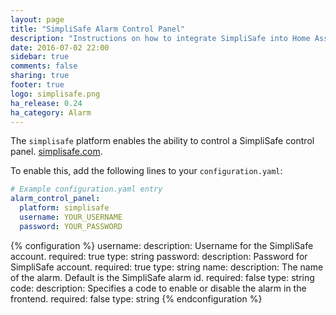 ```yaml
---
layout: page
title: "SimpliSafe Alarm Control Panel"
description: "Instructions on how to integrate SimpliSafe into Home Assistant."
date: 2016-07-02 22:00
sidebar: true
comments: false
sharing: true
footer: true
logo: simplisafe.png
ha_release: 0.24
ha_category: Alarm
---
```


The `simplisafe` platform enables the ability to control a SimpliSafe control panel. [simplisafe.com](http://simplisafe.com/).

To enable this, add the following lines to your `configuration.yaml`:

```yaml
# Example configuration.yaml entry
alarm_control_panel:
  platform: simplisafe
  username: YOUR_USERNAME
  password: YOUR_PASSWORD
```

{% configuration %}
username:
  description: Username for the SimpliSafe account.
  required: true
  type: string
password:
  description: Password for SimpliSafe account.
  required: true
  type: string
name:
  description: The name of the alarm. Default is the SimpliSafe alarm id.
  required: false
  type: string
code:
  description: Specifies a code to enable or disable the alarm in the frontend.
  required: false
  type: string
{% endconfiguration %}
